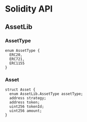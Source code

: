 # Solidity API

## AssetLib

### AssetType

```solidity
enum AssetType {
  ERC20,
  ERC721,
  ERC1155
}
```

### Asset

```solidity
struct Asset {
  enum AssetLib.AssetType assetType;
  address strategy;
  address token;
  uint256 tokenId;
  uint256 amount;
}
```

